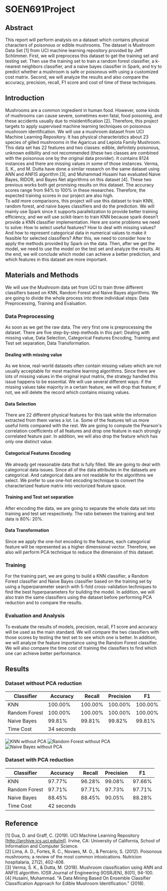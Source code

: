 # SOEN691Project
## Abstract
This report will perform analysis on a dataset which contains physical characters of poisonous or edible mushrooms. The dataset is Mushroom Data Set [1] from UCI machine learning repository provided by Jeff Schlimmer. First, we will preprocess this dataset to get the training set and testing set. Then use the training set to train a random forest classifier, a k-nearest neighbors classifier, and a naive bayes classifier in Spark, and try to predict whether a mushroom is safe or poisonous with using a customized cost matrix. Second, we will analyze the results and also compare the accuracy, precision, recall, F1 score and cost of time of these techniques. 
## Introduction
Mushrooms are a common ingredient in human food. However, some kinds of mushrooms can cause severe, sometimes even fatal, food poisoning, and these accidents usually due to misidentification [2]. Therefore, this project targets to apply supervised machine learning techniques on poisonous mushroom identification. We will use a mushroom dataset from UCI Machine Learning Repository. It has physical characteristics about 23 species of gilled mushrooms in the Agaricus and Lepiota Family Mushroom. This data set has 22 features and two classes: edible, definitely poisonous, unknown edibility and not recommended (these two classes are combined with the poisonous one by the original data provider). It contains 8124 instances and there are missing values in some of those instances. Verma, S. K., and M. Dutta have done a similar research on the same dataset using ANN and ANFIS algorithm [3], and Muhammad Husaini has evaluated Naive Bayes, RIDOR, and Bayes Net algorithms on this dataset [4]. These two previous works both get promising results on this dataset. The accuracy scores range from 94% to 100% in these researches. Therefore, the expected training scores in our project are also high.
<br/>
To add more comparisons, this project will use this dataset to train KNN, random forest, and naive bayes classifiers and do the prediction. We will mainly use Spark since it supports parallelization to provide better training efficiency, and we will use scikit-learn to train KNN because spark doesn’t provide a KNN classifier implementation. Here are some problems we need to solve: How to select useful features? How to deal with missing values? And how to represent categorical data in numerical values to make it feasible for selected classifiers? After this, we need to consider how to apply the methods provided by Spark on the data. Then, after we get the model, we need to use the model on the test set and analyze the results. At the end, we will conclude which model can achieve a better prediction, and which features in this dataset are more important. 
## Materials and Methods
We will use the Mushroom data set from UCI to train three different classifiers based on KNN, Random Forest and Naive Bayes algorithms. We are going to divide the whole process into three individual steps: Data Preprocessing, Training and Evaluation.  
### Data Preprocessing
As soon as we get the raw data. The very first one is preprocessing the dataset. There are five step-by-step methods in this part: Dealing with missing value, Data Selection, Categorical Features Encoding, Training and Test set separation, Data Transformation.
#### Dealing with missing value
As we know, real-world datasets often contain missing values which are not usually acceptable for most machine learning algorithms. Since there are lots of missing values in the original input matrix, the strategy handled this issue happens to be essential. We will use several different ways: if the missing values take majority in a certain feature, we will drop that feature; if not, we will delete the record which contains missing values.  
#### Data Selection
There are 22 different physical features for this task while the information extracted from them varies a lot. I.e. Some of the features tell us more useful hints compared with the rest. We are going to compute the Pearson's correlation coefficients of all features and drop one feature in each strongly correlated feature pair. In addition, we will also drop the feature which has only one distinct value.
#### Categorical Features Encoding
We already get reasonable data that is fully filled. We are going to deal with categorical data issues. Since all of the data attributes in the datasets are categorical. And categorical data are not readable for the algorithms we select. We prefer to use one-hot encoding technique to convert the characterized feature matrix into vectorized feature space.
#### Training and Test set separation
After encoding the data, we are going to separate the whole data set into training and test set respectively. The ratio between the training and test data is 80%: 20%.
#### Data Transformation
Since we apply the one-hot encoding to the features, each categorical feature will be represented as a higher dimensional vector. Therefore, we also will perform PCA technique to reduce the dimension of this dataset. 
### Training
For the training part, we are going to build a KNN classifier, a Random Forest classifier and Naive Bayes classifier based on the training set by using a hyperparameter search with 5-fold cross-validation techniques to find the best hyperparameters for building the model. In addition, we will also train the same classifiers using the dataset before performing PCA reduction and to compare the results.
### Evaluation and Analysis
To evaluate the results of models, precision, recall, F1 score and accuracy will be used as the main standard. We will compare the two classifiers with those scores by testing the test set to see which one is better. In addition, we will analyze the feature importance using the Random Forest classifier.
We will also compare the time cost of training the classifiers to find which one can achieve better performance.
## Results
### Dataset without PCA reduction
| Classifier | Accuracy | Recall  | Precision | F1 |
| ------------- | ------------- | ------------- | ------------- | ------------- |
| KNN  | 100.00% | 100.00% | 100.00% | 100.00% |
| Random Forest  | 100.00% | 100.00% | 100.00% | 100.00% |
| Naive Bayes  | 99.81% |  99.81% | 99.82%  | 99.81% |
| Time Cost | 34 seconds |
![KNN without PCA](https://github.com/xwang1109/SOEN691Project/blob/master/output/knnfeatures.png)
![Random Forest without PCA](https://github.com/xwang1109/SOEN691Project/blob/master/output/Random%20Forest%20Classification%20with%20features.png)
![Naive Bayes without PCA](https://github.com/xwang1109/SOEN691Project/blob/master/output/Naive%20Bayes%20Classification%20with%20features.png)
### Dataset with PCA reduction
| Classifier | Accuracy | Recall  | Precision | F1 |
| ------------- | ------------- | ------------- | ------------- | ------------- |
| KNN  | 97.77% | 96.28% | 99.08% | 97.66% |
| Random Forest  | 97.71% | 97.71% | 97.73% | 97.71% |
| Naive Bayes  | 88.45% |  88.45% | 90.05%  | 88.28% |
| Time Cost | 42 seconds |

## Reference
[1] Dua, D. and Graff, C. (2019). UCI Machine Learning Repository [http://archive.ics.uci.edu/ml]. Irvine, CA: University of California, School of Information and Computer Science.<br/>
[2] Lima, A. D., Fortes, R. C., Novaes, M. G., & Percário, S. (2012). Poisonous mushrooms; a review of the most common intoxications. Nutricion hospitalaria, 27(2), 402-408.<br/>
[3] Verma, S. K., & Dutta, M. (2018). Mushroom classification using ANN and ANFIS algorithm. IOSR Journal of Engineering (IOSRJEN), 8(01), 94-100.<br/>
[4] Husaini, Muhammad. "A Data Mining Based On Ensemble Classifier Classification Approach for Edible Mushroom Identification." (2018).
